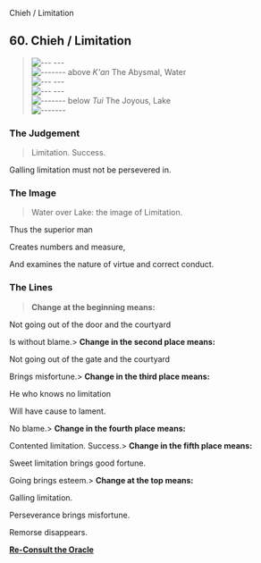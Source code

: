 Chieh / Limitation
## 60. Chieh / Limitation
> ![--- ---](../images/yinU.gif)   
> ![-------](../images/yangU.gif) above _K'an_ The Abysmal, Water  
> ![--- ---](../images/yinU.gif)   
> ![--- ---](../images/yinU.gif)   
> ![-------](../images/yangU.gif) below _Tui_ The Joyous, Lake  
> ![-------](../images/yangU.gif)
### The Judgement
> Limitation. Success.  
>  Galling limitation must not be persevered in.
### The Image
> Water over Lake: the image of Limitation.  
>  Thus the superior man  
>  Creates numbers and measure,  
>  And examines the nature of virtue and correct conduct.
### The Lines
> **Change at the beginning means:**  
>  Not going out of the door and the courtyard  
>  Is without blame.> **Change in the second place means:**  
>  Not going out of the gate and the courtyard  
>  Brings misfortune.> **Change in the third place means:**  
>  He who knows no limitation  
>  Will have cause to lament.  
>  No blame.> **Change in the fourth place means:**  
>  Contented limitation. Success.> **Change in the fifth place means:**  
>  Sweet limitation brings good fortune.  
>  Going brings esteem.> **Change at the top means:**  
>  Galling limitation.  
>  Perseverance brings misfortune.  
>  Remorse disappears.

**[Re-Consult the Oracle](../index.html)**

